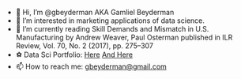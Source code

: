 - 👋 Hi, I’m @gbeyderman AKA Gamliel Beyderman
- 👀 I’m interested in marketing applications of data science.
- 🌱 I’m currently reading Skill Demands and Mismatch in U.S. Manufacturing by Andrew Weaver, Paul Osterman published in ILR Review, Vol. 70, No. 2 (2017), pp. 275–307
- ⚽ Data Sci Portfolio: [Here](https://github.com/gbeyderman/gbeyderman/blob/gh-pages/Airbnb_Price.ipynb) [And Here](https://github.com/gbeyderman/gbeyderman/blob/gh-pages/Purchase_Modeling_using_Clickstream_Data_and_Markov_Chains.pdf) 
- 📫 How to reach me: gbeyderman@gmail.com

<!---
gbeyderman/gbeyderman is a ✨ special ✨ repository because its `README.md` (this file) appears on your GitHub profile.
You can click the Preview link to take a look at your changes.
--->
